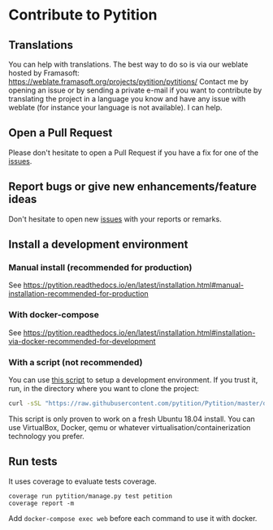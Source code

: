 # Contribute to Pytition

## Translations

You can help with translations.
The best way to do so is via our weblate hosted by Framasoft: https://weblate.framasoft.org/projects/pytition/pytitions/
Contact me by opening an issue or by sending a private e-mail if you want to contribute by translating the project
in a language you know and have any issue with weblate (for instance your language is not available). I can help.

## Open a Pull Request

Please don't hesitate to open a Pull Request if you have a fix for one of the [issues](https://github.com/pytition/pytition/issues).

## Report bugs or give new enhancements/feature ideas

Don't hesitate to open new [issues](https://github.com/pytition/pytition/issues) with your reports or remarks.

## Install a development environment

### Manual install (recommended for production)

See https://pytition.readthedocs.io/en/latest/installation.html#manual-installation-recommended-for-production

### With docker-compose

See https://pytition.readthedocs.io/en/latest/installation.html#installation-via-docker-recommended-for-development

### With a script (not recommended)

You can use [this script](https://github.com/pytition/Pytition/blob/master/dev/dev_setup.sh) to setup a development environment.
If you trust it, run, in the directory where you want to clone the project:

```bash
curl -sSL "https://raw.githubusercontent.com/pytition/Pytition/master/dev/dev_setup.sh" | sh
```

This script is only proven to work on a fresh Ubuntu 18.04 install.
You can use VirtualBox, Docker, qemu or whatever virtualisation/containerization technology you prefer.


## Run tests

It uses coverage to evaluate tests coverage.
```
coverage run pytition/manage.py test petition
coverage report -m
```
Add `docker-compose exec web` before each command to use it with docker.

